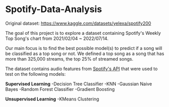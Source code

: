 # Spotify-Data-Analysis

Original dataset: https://www.kaggle.com/datasets/yelexa/spotify200

The goal of this project is to explore a dataset containing Spotify's Weekly Top Song's chart from 2021/02/04 ~ 2022/07/14. 

Our main focus is to find the best possible model(s) to predict if a song will be classified as a top song or not.
We defined a top song as a song that has more than 325,000 streams, the top 25% of streamed songs.

The dataset contains audio features from [Spotify's API](https://developer.spotify.com/documentation/web-api/reference/#/operations/get-several-audio-features) that were used to test on the following models:

**Supervised Learning**
-Decision Tree Classifier
-KNN
-Gaussian Naive Bayes
-Random Forest Classifier
-Gradient Boosting

**Unsupervised Learning**
-KMeans Clustering
